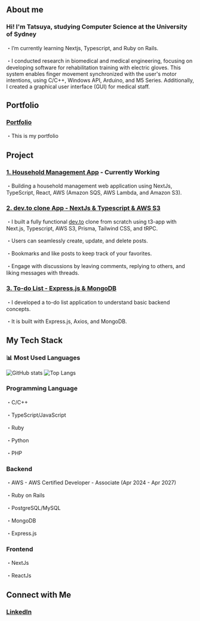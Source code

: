 ## About me
### Hi! I'm Tatsuya, studying Computer Science at the University of Sydney
・I’m currently learning Nextjs, Typescript, and Ruby on Rails.

・I conducted research in biomedical and medical engineering, focusing on developing software for rehabilitation training with electric gloves. This system enables finger movement synchronized with the user's motor intentions, using C/C++, Windows API, Arduino, and M5 Series. Additionally, I created a graphical user interface (GUI) for medical staff.

## Portfolio
### [Portfolio](https://tatsuya-naka.github.io/profile/)

・This is my portfolio

## Project
### [1. Household Management App](https://github.com/Tatsuya-Naka/household-management-app) - Currently Working

・Building a household management web application using NextJs, TypeScript, React, AWS (Amazon SQS, AWS Lambda, and Amazon S3).

### [2. dev.to clone App - NextJs & Typescript & AWS S3](https://github.com/Tatsuya-Naka/blogging-clone)

・I built a fully functional [dev.to](https://dev.to/) clone from scratch using t3-app with Next.js, Typescript, AWS S3, Prisma, Tailwind CSS, and tRPC.

・Users can seamlessly create, update, and delete posts.

・Bookmarks and like posts to keep track of your favorites.

・Engage with discussions by leaving comments, replying to others, and liking messages with threads.

### [3. To-do List - Express.js & MongoDB](https://github.com/Tatsuya-Naka/To-do-list-using-Express.js-and-MongoDB)

・I developed a to-do list application to understand basic backend concepts. 

・It is built with Express.js, Axios, and MongoDB.

## My Tech Stack
### 📊 Most Used Languages
![GitHub stats](https://github-readme-stats.vercel.app/api?username=Tatsuya-Naka&count_private=false)
![Top Langs](https://github-readme-stats.vercel.app/api/top-langs/?username=Tatsuya-Naka&layout=compact&count_private=true)

### Programming Language
・C/C++

・TypeScript/JavaScript

・Ruby

・Python

・PHP

### Backend 
・AWS - AWS Certified Developer - Associate (Apr 2024 - Apr 2027)

・Ruby on Rails

・PostgreSQL/MySQL

・MongoDB

・Express.js


### Frontend
・NextJs

・ReactJs

## Connect with Me
### [LinkedIn](https://www.linkedin.com/in/tatsuya-nakagomi-9231a7239/)
